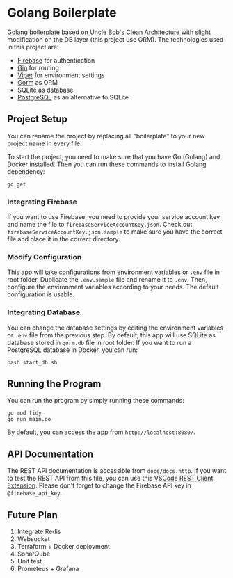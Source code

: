 # Golang Boilerplate

Golang boilerplate based on [Uncle Bob's Clean Architecture](https://blog.cleancoder.com/uncle-bob/2012/08/13/the-clean-architecture.html) with slight modification on the DB layer (this project use ORM). The technologies used in this project are:

- [Firebase](firebase.google.com) for authentication
- [Gin](github.com/gin-gonic/gin) for routing
- [Viper](github.com/spf13/viper) for environment settings
- [Gorm](gorm.io/gorm) as ORM
- [SQLite](https://www.sqlite.org) as database
- [PostgreSQL](https://www.postgresql.org) as an alternative to SQLite

## Project Setup

You can rename the project by replacing all "boilerplate" to your new project name in every file.

To start the project, you need to make sure that you have Go (Golang) and Docker installed. Then you can run these commands to install Golang dependency:

```
go get
```

### Integrating Firebase

If you want to use Firebase, you need to provide your service account key and name the file to `firebaseServiceAccountKey.json`. Check out `firebaseServiceAccountKey.json.sample` to make sure you have the correct file and place it in the correct directory.

### Modify Configuration

This app will take configurations from environment variables or `.env` file in root folder. Duplicate the `.env.sample` file and rename it to `.env`. Then, configure the environment variables according to your needs. The default configuration is usable.

### Integrating Database

You can change the database settings by editing the environment variables or `.env` file from the previous step. By default, this app will use SQLite as database stored in `gorm.db` file in root folder. If you want to run a PostgreSQL database in Docker, you can run:

```
bash start_db.sh
```

## Running the Program

You can run the program by simply running these commands:

```
go mod tidy
go run main.go
```

By default, you can access the app from `http://localhost:8080/`.

## API Documentation

The REST API documentation is accessible from `docs/docs.http`. If you want to test the REST API from this file, you can use this [VSCode REST Client Extension](https://marketplace.visualstudio.com/items?itemName=humao.rest-client). Please don't forget to change the Firebase API key in `@firebase_api_key`.

## Future Plan

1. Integrate Redis
2. Websocket
3. Terraform + Docker deployment
4. SonarQube
5. Unit test
6. Prometeus + Grafana
